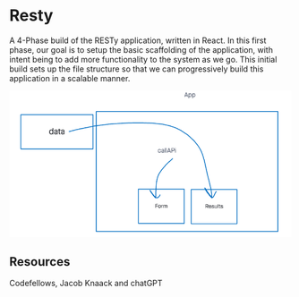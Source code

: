 # Resty

A 4-Phase build of the RESTy application, written in React. In this first phase, our goal is to setup the basic scaffolding of the application, with intent being to add more functionality to the system as we go. This initial build sets up the file structure so that we can progressively build this application in a scalable manner.

![UML](./Screenshot%202023-10-23%20at%205.32.34%20PM.png)

## Resources

Codefellows, Jacob Knaack and chatGPT
